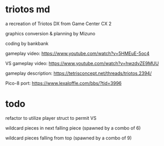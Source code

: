 # triotos md
a recreation of Triotos DX from Game Center CX 2

graphics conversion & planning by Mizuno

coding by bankbank

gameplay video: https://www.youtube.com/watch?v=5HMEuE-5oc4

VS gameplay video: https://www.youtube.com/watch?v=hwzdvZE9MUU

gameplay description: https://tetrisconcept.net/threads/triotos.2394/

Pico-8 port: https://www.lexaloffle.com/bbs/?tid=3996

# todo

refactor to utilize player struct to permit VS

wildcard pieces in next falling piece (spawned by a combo of 6)

wildcard pieces falling from top (spawned by a combo of 9)